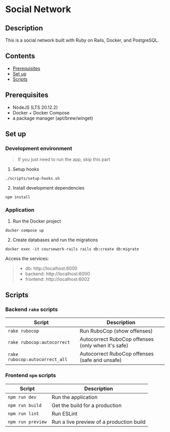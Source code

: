 # Social Network

## Description

This is a social network built with Ruby on Rails, Docker, and PostgreSQL.

## Contents

- [Prerequisites](#prerequisites)
- [Set up](#set-up)
- [Scripts](#scripts)

## Prerequisites

- NodeJS (LTS 20.12.2)
- Docker + Docker Compose
- a package manager (apt/brew/winget)

## Set up

### Development environment

> If you just need to run the app, skip this part

1. Setup hooks

```shell
./scripts/setup-hooks.sh
```

2. Install development dependencies

```shell
npm install
```

### Application

1. Run the Docker project

```shell
docker compose up
```

2. Create databases and run the migrations

```shell
docker exec -it coursework-rails rails db:create db:migrate
```

Access the services:
> - db: http://localhost:6000
> - backend: http://localhost:6000
> - frontend: http://localhost:6002

## Scripts

### Backend `rake` scripts

| Script                         | Description                                        |
|--------------------------------|----------------------------------------------------|
| `rake rubocop`                 | Run RuboCop (show offenses)                        |
| `rake rubocop:autocorrect`     | Autocorrect RuboCop offenses (only when it's safe) |
| `rake rubocop:autocorrect_all` | Autocorrect RuboCop offenses (safe and unsafe)     |

### Frontend `npm` scripts

| Script            | Description                              |
|-------------------|------------------------------------------|
| `npm run dev`     | Run the application                      |
| `npm run build`   | Get the build for a production           |
| `npm run lint`    | Run ESLint                               |
| `npm run preview` | Run a live preview of a production build |
